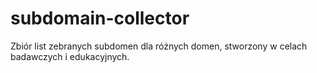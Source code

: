# subdomain-collector
Zbiór list zebranych subdomen dla różnych domen, stworzony w celach badawczych i edukacyjnych.
